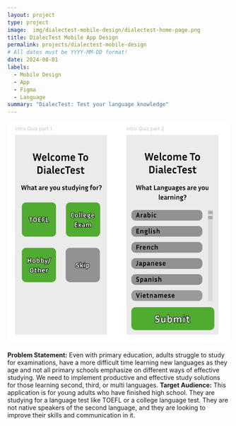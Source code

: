 ```yaml
---
layout: project
type: project
image:  img/dialectest-mobile-design/dialectest-home-page.png
title: DialecTest Mobile App Design
permalink: projects/dialectest-mobile-design
# All dates must be YYYY-MM-DD format!
date: 2024-08-01
labels:
  - Mobile Design
  - App
  - Figma
  - Language
summary: "DialecTest: Test your language knowledge"
---
```


<div class="text-center p-4">
  <img width="600px" src="../img/dialectest-mobile-design/dialectest-home-page.png" class="img-thumbnail" >
</div>

<b> Problem Statement:</b> Even with primary education, adults struggle to study for examinations, have a more difficult time learning new languages as they age and not all primary schools emphasize on different ways of effective studying. We need to implement productive and effective study solutions for those learning second, third, or multi languages.
<b>Target Audience:</b> This application is for young adults who have finished high school. They are studying for a language test like TOEFL or a college language test. They are not native speakers of the second language, and they are looking to improve their skills and communication in it.

<br>
<br>
<br>
